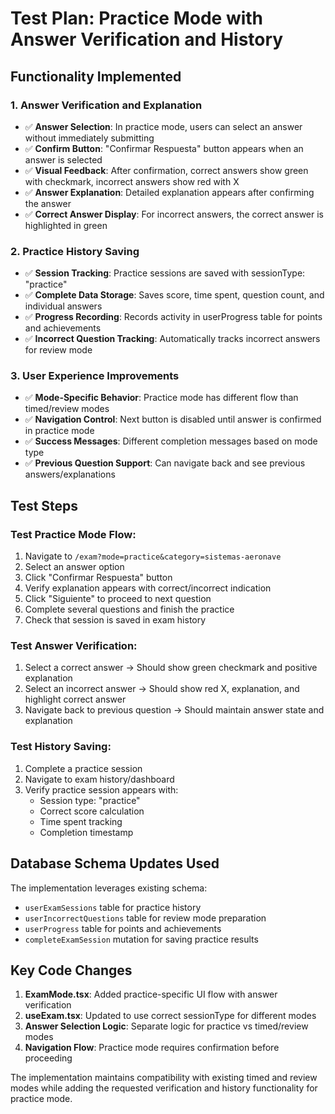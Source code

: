 # Test Plan: Practice Mode with Answer Verification and History

## Functionality Implemented

### 1. Answer Verification and Explanation
- ✅ **Answer Selection**: In practice mode, users can select an answer without immediately submitting
- ✅ **Confirm Button**: "Confirmar Respuesta" button appears when an answer is selected
- ✅ **Visual Feedback**: After confirmation, correct answers show green with checkmark, incorrect answers show red with X
- ✅ **Answer Explanation**: Detailed explanation appears after confirming the answer
- ✅ **Correct Answer Display**: For incorrect answers, the correct answer is highlighted in green

### 2. Practice History Saving
- ✅ **Session Tracking**: Practice sessions are saved with sessionType: "practice"
- ✅ **Complete Data Storage**: Saves score, time spent, question count, and individual answers
- ✅ **Progress Recording**: Records activity in userProgress table for points and achievements
- ✅ **Incorrect Question Tracking**: Automatically tracks incorrect answers for review mode

### 3. User Experience Improvements
- ✅ **Mode-Specific Behavior**: Practice mode has different flow than timed/review modes
- ✅ **Navigation Control**: Next button is disabled until answer is confirmed in practice mode
- ✅ **Success Messages**: Different completion messages based on mode type
- ✅ **Previous Question Support**: Can navigate back and see previous answers/explanations

## Test Steps

### Test Practice Mode Flow:
1. Navigate to `/exam?mode=practice&category=sistemas-aeronave`
2. Select an answer option
3. Click "Confirmar Respuesta" button
4. Verify explanation appears with correct/incorrect indication
5. Click "Siguiente" to proceed to next question
6. Complete several questions and finish the practice
7. Check that session is saved in exam history

### Test Answer Verification:
1. Select a correct answer → Should show green checkmark and positive explanation
2. Select an incorrect answer → Should show red X, explanation, and highlight correct answer
3. Navigate back to previous question → Should maintain answer state and explanation

### Test History Saving:
1. Complete a practice session
2. Navigate to exam history/dashboard
3. Verify practice session appears with:
   - Session type: "practice"
   - Correct score calculation
   - Time spent tracking
   - Completion timestamp

## Database Schema Updates Used

The implementation leverages existing schema:
- `userExamSessions` table for practice history
- `userIncorrectQuestions` table for review mode preparation
- `userProgress` table for points and achievements
- `completeExamSession` mutation for saving practice results

## Key Code Changes

1. **ExamMode.tsx**: Added practice-specific UI flow with answer verification
2. **useExam.tsx**: Updated to use correct sessionType for different modes
3. **Answer Selection Logic**: Separate logic for practice vs timed/review modes
4. **Navigation Flow**: Practice mode requires confirmation before proceeding

The implementation maintains compatibility with existing timed and review modes while adding the requested verification and history functionality for practice mode.